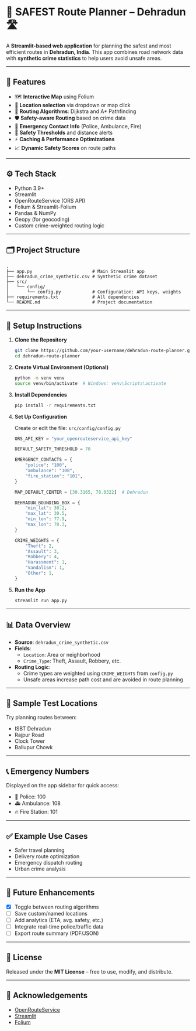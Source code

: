 # 🚦 SAFEST Route Planner – Dehradun 🛣️

A **Streamlit-based web application** for planning the safest and most efficient routes in **Dehradun, India**. This app combines road network data with **synthetic crime statistics** to help users avoid unsafe areas.

---

## 📌 Features

- 🗺️ **Interactive Map** using Folium
- 📍 **Location selection** via dropdown or map click
- 🔄 **Routing Algorithms**: Dijkstra and A* Pathfinding
- 🛡️ **Safety-aware Routing** based on crime data
- 🚨 **Emergency Contact Info** (Police, Ambulance, Fire)
- 🎯 **Safety Thresholds** and distance alerts
- ⚡ **Caching & Performance Optimizations**
- 📈 **Dynamic Safety Scores** on route paths

---

## ⚙️ Tech Stack

- Python 3.9+
- Streamlit
- OpenRouteService (ORS API)
- Folium & Streamlit-Folium
- Pandas & NumPy
- Geopy (for geocoding)
- Custom crime-weighted routing logic

---

## 🗂️ Project Structure

```
.
├── app.py                       # Main Streamlit app
├── dehradun_crime_synthetic.csv # Synthetic crime dataset
├── src/
│   └── config/
│       └── config.py            # Configuration: API keys, weights
├── requirements.txt             # All dependencies
└── README.md                    # Project documentation
```

---

## 🔧 Setup Instructions

1. **Clone the Repository**
   ```bash
   git clone https://github.com/your-username/dehradun-route-planner.git
   cd dehradun-route-planner
   ```

2. **Create Virtual Environment (Optional)**
   ```bash
   python -m venv venv
   source venv/bin/activate  # Windows: venv\Scripts\activate
   ```

3. **Install Dependencies**
   ```bash
   pip install -r requirements.txt
   ```

4. **Set Up Configuration**

   Create or edit the file: `src/config/config.py`

   ```python
   ORS_API_KEY = "your_openrouteservice_api_key"

   DEFAULT_SAFETY_THRESHOLD = 70

   EMERGENCY_CONTACTS = {
       "police": "100",
       "ambulance": "108",
       "fire_station": "101",
   }

   MAP_DEFAULT_CENTER = [30.3165, 78.0322]  # Dehradun

   DEHRADUN_BOUNDING_BOX = {
       "min_lat": 30.2,
       "max_lat": 30.5,
       "min_lon": 77.9,
       "max_lon": 78.3,
   }

   CRIME_WEIGHTS = {
       "Theft": 2,
       "Assault": 3,
       "Robbery": 4,
       "Harassment": 1,
       "Vandalism": 1,
       "Other": 1,
   }
   ```

5. **Run the App**
   ```bash
   streamlit run app.py
   ```

---

## 📊 Data Overview

- **Source**: `dehradun_crime_synthetic.csv`
- **Fields**:
  - `Location`: Area or neighborhood
  - `Crime_Type`: Theft, Assault, Robbery, etc.
- **Routing Logic**:
  - Crime types are weighted using `CRIME_WEIGHTS` from `config.py`
  - Unsafe areas increase path cost and are avoided in route planning

---

## 🧪 Sample Test Locations

Try planning routes between:

- ISBT Dehradun
- Rajpur Road
- Clock Tower
- Ballupur Chowk

---

## 📞 Emergency Numbers

Displayed on the app sidebar for quick access:

- 🚓 Police: 100
- 🚑 Ambulance: 108
- 🔥 Fire Station: 101

---

## ✅ Example Use Cases

- Safer travel planning
- Delivery route optimization
- Emergency dispatch routing
- Urban crime analysis

---

## 🚀 Future Enhancements

- [x] Toggle between routing algorithms
- [ ] Save custom/named locations
- [ ] Add analytics (ETA, avg. safety, etc.)
- [ ] Integrate real-time police/traffic data
- [ ] Export route summary (PDF/JSON)

---

## 📜 License

Released under the **MIT License** – free to use, modify, and distribute.

---

## 🙌 Acknowledgements

- [OpenRouteService](https://openrouteservice.org/)
- [Streamlit](https://streamlit.io/)
- [Folium](https://python-visualization.github.io/folium/)
